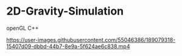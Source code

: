 # 2D-Gravity-Simulation
openGL C++

https://user-images.githubusercontent.com/55046386/189079318-15407d09-dbbd-44b7-8e9a-5f624ae6c838.mp4

